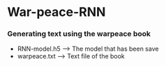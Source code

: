 # War-peace-RNN
### Generating text using the warpeace book

- RNN-model.h5 --> The model that has been save
- warpeace.txt --> Text file of the book
